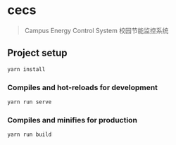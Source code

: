 # cecs

> Campus Energy Control System
> 校园节能监控系统

## Project setup

```js
yarn install
```

### Compiles and hot-reloads for development

```js
yarn run serve
```

### Compiles and minifies for production

```js
yarn run build
```
